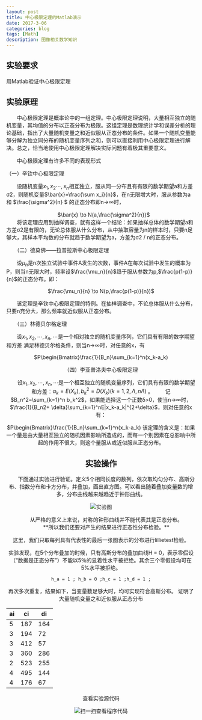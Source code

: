 ```yaml
---
layout: post
title: 中心极限定理的Matlab演示
date: 2017-3-06
categories: blog
tags: [Math]
description: 图像相关数学知识
---
```

## 实验要求

用Matlab验证中心极限定理

## 实验原理
&emsp;&emsp;中心极限定理是概率论中的一组定理。中心极限定理说明，大量相互独立的随机变量，其均值的分布以正态分布为极限。这组定理是数理统计学和误差分析的理论基础，指出了大量随机变量之和近似服从正态分布的条件。如果一个随机变量能够分解为独立同分布的随机变量序列之和，则可以直接利用中心极限定理进行解决。总之，恰当地使用中心极限定理解决实际问题有着极其重要意义。

&emsp;&emsp;中心极限定理有许多不同的表现形式

  （一）辛钦中心极限定理

　　设随机变量$x_1,x_2\cdots,x_n$相互独立，服从同一分布且有有限的数学期望a和方差σ2，则随机变量$\bar{x}=\frac{\sum x_i}{n}$，在n无限增大时，服从参数为a和 $\frac{\sigma^2}{n} $ 的正态分布即n→∞时，
<center>
　$\bar{x} \to N(a,\frac{\sigma^2}{n})$
</center>
　　将该定理应用到抽样调查，就有这样一个结论：如果抽样总体的数学期望a和方差σ2是有限的，无论总体服从什么分布，从中抽取容量为n的样本时，只要n足够大，其样本平均数的分布就趋于数学期望为a，方差为σ2 / n的正态分布。

　　（二）德莫佛——拉普拉斯中心极限定理

　　设$\mu_n$是n次独立试验中事件A发生的次数，事件A在每次试验中发生的概率为P，则当n无限大时，频率设$\frac{\mu_n}{n}$趋于服从参数为p,$\frac{p(1-p)}{n}$的正态分布。即：　　<center>
$\frac{\mu_n}{n} \to N(p,\frac{p(1-p)}{n})$
</center>
　　该定理是辛钦中心极限定理的特例。在抽样调查中，不论总体服从什么分布，只要n充分大，那么频率就近似服从正态分布。

　　（三）林德贝尔格定理

　　设$x_1,x_2,\cdots,x_n,\cdots$是一个相对独立的随机变量序列，它们具有有限的数学期望和方差 满足林德贝尔格条件，则当n→∞时，对任意的x，有
<center>
$P\begin{Bmatrix}\frac{1}{B_n}\sum_{k=1}^n(x_k-a_k)<x\end{Bmatrix}\to\frac{1}{\sqrt{2\pi}}\int_{-\infty}^xe^{-\frac{t^2}{2}}dt$。
</center>

 （四）李亚普洛夫中心极限定理
 
　　设$x_1,x_2,\cdots,x_n,\cdots$是一个相互独立的随机变量序列，它们具有有限的数学期望和方差：$\alpha_k=E(X_k),b_k^2=D(X_k)(k=1,2,\Lambda,n\Lambda)$ 。
　　记$B_n^2=\sum_{k=1}^n b_k^2$，如果能选择这一个正数δ>0，使当n→∞时，$\frac{1}{B_n2+	\delta}\sum_{k=1}^nE|x_k-a_k|^{2+\delta}$，则对任意的x有：
<center>
$P\begin{Bmatrix}\frac{1}{B_n}\sum_{k=1}^n(x_k-a_k)<x\end{Bmatrix}\to\frac{1}{\sqrt{2\pi}}\int_{-\infty}^xe^{-\frac{t^2}{2}}dt$
</center>
该定理的含义是：如果一个量是由大量相互独立的随机因素影响所造成的，而每一个别因素在总影响中所起的作用不很大，则这个量服从或近似服从正态分布。


## 实验操作

&emsp;&emsp;下面通过实验进行验证。定义5个相同长度的数列，依次取均匀分布、高斯分布、指数分布和卡方分布，并叠加，画出直方图。可以看出随着叠加变量数的增多，分布曲线越来越趋近于钟形曲线。

<p align="center">
<img src="https://github.com/reasonW/MyImage/blob/master/reasonW.github.io/_posts/2017-03-06-img/central_limit.png?raw=true" alt="实验图">
</p>
&emsp;&emsp;从严格的意义上来说，对称的钟形曲线并不能代表其是正态分布。<br>
&emsp;&emsp;**所以我们还要对产生的结果进行正态性分布检验。**

这里，我们只取每列具有代表性的最后一张图表示的分布进行lillietest检验。

实验发现，在5个分布叠加的时候，只有高斯分布的叠加曲线H = 0，表示零假设（“数据是正态分布”）不能以5％的显着性水平被拒绝。其余三个零假设均可在5%水平被拒绝。

```
h_a = 1 ; h_b = 0 ;h_c = 1 ;h_d = 1 ;
```
再次多次重复，结果如下，当变量数足够大时，均可实现符合高斯分布。
证明了大量随机变量之和近似服从正态分布

| ai| ci| di|
|-|-|-|
| 5| 187|164|
| 3| 194|72 |
| 3| 412| 57|
| 3| 360|286|
| 2| 523|255|
| 4| 495|144|
| 4| 176| 67|

查看实验源代码
<p align="center">
<img src="https://github.com/reasonW/MyImage/blob/master/reasonW.github.io/_posts/2017-03-06-img/ar_code_2.png?raw=true" alt="扫一扫查看程序代码" >
</p>